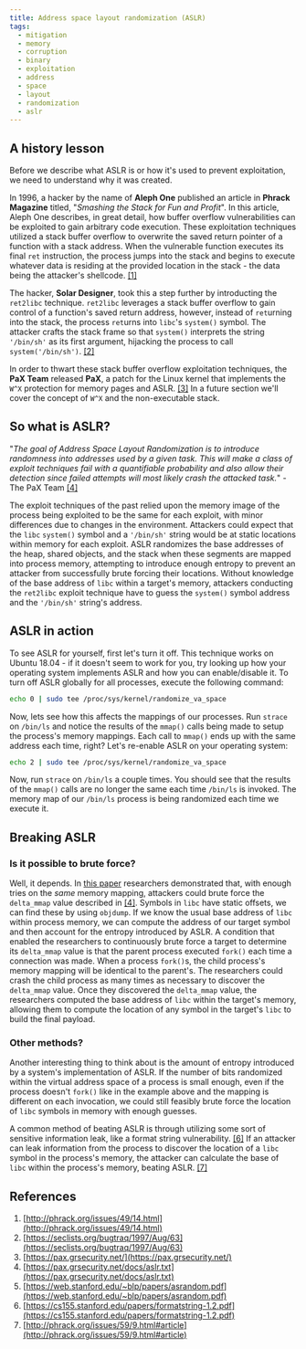 ```yaml
---
title: Address space layout randomization (ASLR)
tags:
  - mitigation
  - memory
  - corruption
  - binary
  - exploitation
  - address
  - space
  - layout
  - randomization
  - aslr
---
```


## A history lesson

Before we describe what ASLR is or how it's used to prevent exploitation, we need to understand why
it was created.

In 1996, a hacker by the name of **Aleph One** published an article in **Phrack Magazine** titled,
"_Smashing the Stack for Fun and Profit_". In this article, Aleph One describes, in great detail,
how buffer overflow vulnerabilities can be exploited to gain arbitrary code execution. These
exploitation techniques utilized a stack buffer overflow to overwrite the saved return pointer of a
function with a stack address. When the vulnerable function executes its final `ret` instruction,
the process jumps into the stack and begins to execute whatever data is residing at the provided
location in the stack - the data being the attacker's shellcode. [[1]](#references)

The hacker, **Solar Designer**, took this a step further by introducting the `ret2libc` technique.
`ret2libc` leverages a stack buffer overflow to gain control of a function's saved return address,
however, instead of `ret`urning into the stack, the process `ret`urns into `libc`'s `system()`
symbol. The attacker crafts the stack frame so that `system()` interprets the string `'/bin/sh'` as
its first argument, hijacking the process to call `system('/bin/sh')`. [[2]](#references)

In order to thwart these stack buffer overflow exploitation techniques, the **PaX Team** released
**PaX**, a patch for the Linux kernel that implements the `W^X` protection for memory pages and
ASLR. [[3]](#references) In a future section we'll cover the concept of `W^X` and the non-executable
stack.

## So what is ASLR?

"_The goal of Address Space Layout Randomization is to introduce randomness into addresses used by a
given task. This will make a class of exploit techniques fail with a quantifiable probability and
also allow their detection since failed attempts will most likely crash the attacked task._" - The
PaX Team [[4]](#references)

The exploit techniques of the past relied upon the memory image of the process being exploited to be
the same for each exploit, with minor differences due to changes in the environment. Attackers could
expect that the `libc` `system()` symbol and a `'/bin/sh'` string would be at static locations
within memory for each exploit. ASLR randomizes the base addresses of the heap, shared objects, and
the stack when these segments are mapped into process memory, attempting to introduce enough entropy
to prevent an attacker from successfully brute forcing their locations. Without knowledge of the
base address of `libc` within a target's memory, attackers conducting the `ret2libc` exploit
technique have to guess the `system()` symbol address and the `'/bin/sh'` string's address.

## ASLR in action

To see ASLR for yourself, first let's turn it off. This technique works on Ubuntu 18.04 - if it
doesn't seem to work for you, try looking up how your operating system implements ASLR and how you
can enable/disable it. To turn off ASLR globally for all processes, execute the following command:

```bash
echo 0 | sudo tee /proc/sys/kernel/randomize_va_space
```

Now, lets see how this affects the mappings of our processes. Run `strace` on `/bin/ls` and notice
the results of the `mmap()` calls being made to setup the process's memory mappings. Each call to
`mmap()` ends up with the same address each time, right? Let's re-enable ASLR on your operating
system:

```bash
echo 2 | sudo tee /proc/sys/kernel/randomize_va_space
```

Now, run `strace` on `/bin/ls` a couple times. You should see that the results of the `mmap()` calls
are no longer the same each time `/bin/ls` is invoked. The memory map of our `/bin/ls` process is
being randomized each time we execute it.

## Breaking ASLR

### Is it possible to brute force?

Well, it depends. In [this paper](https://web.stanford.edu/~blp/papers/asrandom.pdf) researchers
demonstrated that, with enough tries on the _same_ memory mapping, attackers could brute force the
`delta_mmap` value described in [[4]](#references). Symbols in `libc` have static offsets, we can
find these by using `objdump`. If we know the usual base address of `libc` within process memory, we
can compute the address of our target symbol and then account for the entropy introduced by ASLR. A
condition that enabled the researchers to continuously brute force a target to determine its
`delta_mmap` value is that the parent process executed `fork()` each time a connection was made.
When a process `fork()`s, the child process's memory mapping will be identical to the parent's. The
researchers could crash the child process as many times as necessary to discover the `delta_mmap`
value. Once they discovered the `delta_mmap` value, the researchers computed the base address of
`libc` within the target's memory, allowing them to compute the location of any symbol in the
target's `libc` to build the final payload.

### Other methods?

Another interesting thing to think about is the amount of entropy introduced by a system's
implementation of ASLR. If the number of bits randomized within the virtual address space of a
process is small enough, even if the process doesn't `fork()` like in the example above and the
mapping is different on each invocation, we could still feasibly brute force the location of `libc`
symbols in memory with enough guesses.

A common method of beating ASLR is through utilizing some sort of sensitive information leak, like a
format string vulnerability. [[6]](#references) If an attacker can leak information from the process
to discover the location of a `libc` symbol in the process's memory, the attacker can calculate the
base of `libc` within the process's memory, beating ASLR. [[7]](#references)

## References

1. [http://phrack.org/issues/49/14.html](http://phrack.org/issues/49/14.html)
2. [https://seclists.org/bugtraq/1997/Aug/63](https://seclists.org/bugtraq/1997/Aug/63)
3. [https://pax.grsecurity.net/](https://pax.grsecurity.net/)
4. [https://pax.grsecurity.net/docs/aslr.txt](https://pax.grsecurity.net/docs/aslr.txt)
5. [https://web.stanford.edu/~blp/papers/asrandom.pdf](https://web.stanford.edu/~blp/papers/asrandom.pdf)
6. [https://cs155.stanford.edu/papers/formatstring-1.2.pdf](https://cs155.stanford.edu/papers/formatstring-1.2.pdf)
7. [http://phrack.org/issues/59/9.html#article](http://phrack.org/issues/59/9.html#article)
